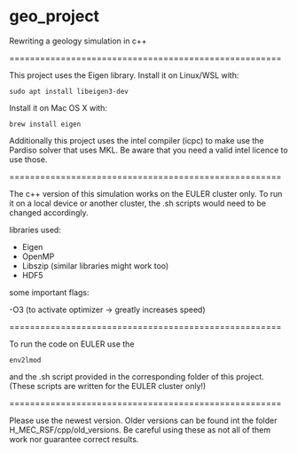 # geo_project
Rewriting a geology simulation in c++

=====================================================

This project uses the Eigen library.
Install it on Linux/WSL with:
```
sudo apt install libeigen3-dev
```
Install it on Mac OS X with:
```
brew install eigen
```
Additionally this project uses the intel compiler (icpc) to make use the Pardiso solver that uses MKL.
Be aware that you need a valid intel licence to use those.

=====================================================

The c++ version of this simulation works on the EULER cluster only.
To run it on a local device or another cluster, the .sh scripts would need to be changed accordingly.

libraries used:

 - Eigen
 - OpenMP
 - Libszip (similar libraries might work too)
 - HDF5
  
some important flags:

  -O3 (to activate optimizer -> greatly increases speed)

=====================================================

To run the code on EULER use the
```
env2lmod
```
and the .sh script provided in the corresponding folder of this project. (These scripts are written for the EULER cluster only!)

=====================================================

Please use the newest version.
Older versions can be found int the folder H_MEC_RSF/cpp/old_versions. Be careful using these as not all of them work nor guarantee correct results.
